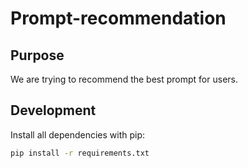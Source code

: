 # Prompt-recommendation

## Purpose
We are trying to recommend the best prompt for users.

## Development
Install all dependencies with pip:

```bash
pip install -r requirements.txt
```



